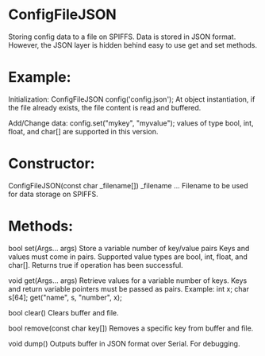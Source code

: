 # ConfigFileJSON
Storing config data to a file on SPIFFS. Data is stored in JSON format. However, the JSON layer is hidden behind easy to use get and set methods.

# Example:

Initialization:
 ConfigFileJSON config('config.json');
At object instantiation, if the file already exists, the file content is read and buffered.

Add/Change data:
 config.set("mykey", "myvalue");
values of type bool, int, float, and char[] are supported in this version.

# Constructor:
 ConfigFileJSON(const char _filename[])
_filename ... Filename to be used for data storage on SPIFFS.

# Methods:
 bool set(Args... args)
Store a variable number of key/value pairs Keys and values must come in pairs. Supported value types are bool, int, float, and char[].
Returns true if operation has been successful.

 void get(Args... args)
Retrieve values for a variable number of keys. Keys and return variable pointers must be passed as pairs.
Example:
 int x;
 char s[64];
 get("name", s, "number", x);

 bool clear()
Clears buffer and file.

 bool remove(const char key[])
Removes a specific key from buffer and file.

 void dump()
Outputs buffer in JSON format over Serial. For debugging.
